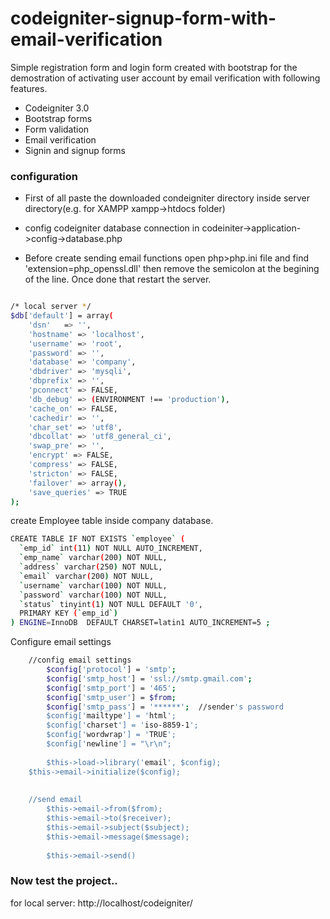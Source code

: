 # codeigniter-signup-form-with-email-verification

Simple registration form and login form created with bootstrap for the demostration of activating user account by email verification with following features.
- Codeigniter 3.0
- Bootstrap forms
- Form validation
- Email verification
- Signin and signup forms

### configuration

- First of all paste the downloaded condeigniter directory inside server directory(e.g. for XAMPP xampp->htdocs folder)

- config codeigniter database connection in codeiniter->application->config->database.php

- Before create sending email functions
open php>php.ini file and find 'extension=php_openssl.dll' then remove the semicolon at the begining of the line. Once done that restart the server.
```sh

/* local server */
$db['default'] = array(
 	'dsn'	=> '',
 	'hostname' => 'localhost',
 	'username' => 'root',
 	'password' => '',
 	'database' => 'company',
 	'dbdriver' => 'mysqli',
 	'dbprefix' => '',
 	'pconnect' => FALSE,
	'db_debug' => (ENVIRONMENT !== 'production'),
	'cache_on' => FALSE,
	'cachedir' => '',
	'char_set' => 'utf8',
	'dbcollat' => 'utf8_general_ci',
	'swap_pre' => '',
	'encrypt' => FALSE,
	'compress' => FALSE,
	'stricton' => FALSE,
	'failover' => array(),
	'save_queries' => TRUE
);
```
create Employee table inside company database.
```sh
CREATE TABLE IF NOT EXISTS `employee` (
  `emp_id` int(11) NOT NULL AUTO_INCREMENT,
  `emp_name` varchar(200) NOT NULL,
  `address` varchar(250) NOT NULL,
  `email` varchar(200) NOT NULL,
  `username` varchar(100) NOT NULL,
  `password` varchar(100) NOT NULL,
  `status` tinyint(1) NOT NULL DEFAULT '0',
  PRIMARY KEY (`emp_id`)
) ENGINE=InnoDB  DEFAULT CHARSET=latin1 AUTO_INCREMENT=5 ;
```
Configure email settings

```sh
	//config email settings
        $config['protocol'] = 'smtp';
        $config['smtp_host'] = 'ssl://smtp.gmail.com';
        $config['smtp_port'] = '465';
        $config['smtp_user'] = $from;
        $config['smtp_pass'] = '******';  //sender's password
        $config['mailtype'] = 'html';
        $config['charset'] = 'iso-8859-1';
        $config['wordwrap'] = 'TRUE';
        $config['newline'] = "\r\n"; 
        
        $this->load->library('email', $config);
	$this->email->initialize($config);
	
	
	//send email
        $this->email->from($from);
        $this->email->to($receiver);
        $this->email->subject($subject);
        $this->email->message($message);
        
        $this->email->send()

```


### Now test the project..
for local server: http://localhost/codeigniter/

